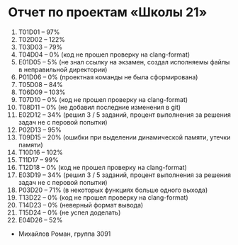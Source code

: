 # Отчет по проектам «Школы 21»
1.	T01D01 – 97%
2.	T02D02 – 122% 
3.	T03D03 – 79%
4.	T04D04 – 0% (код не прошел проверку на clang-format)
5.	E01D05 – 5% (не знал ссылку на экзамен, создал исполняемы файлы в неправильной директории)
6.	P01D06 – 0% (проектная команды не была сформирована)
7.	T05D08 – 84%
8.	T06D09 – 103%
9.	T07D10 – 0% (код не прошел проверку на clang-format)
10.	T08D11 – 0% (не добавил последние изменения в git)
11.	E02D12 – 34% (решил 3 / 5 заданий, процент выполнения за решения задач не с перовой попытки)
12.	P02D13 – 95%
13.	T09D15 – 20% (ошибки при выделении динамической памяти, утечки памяти)
14.	T10D16 – 102%
15.	T11D17 – 99%
16.	T12D18 – 0% (код не прошел проверку на clang-format)
17.	E03D19 – 34% (решил 3 / 5 заданий, процент выполнения за решения задач не с перовой попытки)
18.	P03D20 – 71% (в некоторых функциях больше одного выхода)
19.	T13D22 – 0% (код не прошел проверку на clang-format)
20.	T14D23 – 0% (неверный формат вывода)
21.	T15D24 – 0% (не успел доделать)
22.	E04D26 – 52%

* Михайлов Роман, группа 3091
